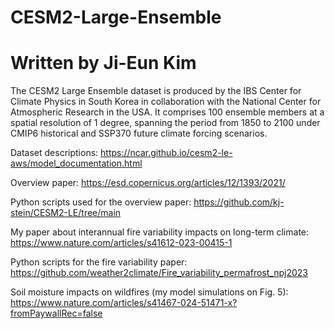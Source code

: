 # CESM2-Large-Ensemble
# Written by Ji-Eun Kim

The CESM2 Large Ensemble dataset is produced by the IBS Center for Climate Physics in South Korea 
in collaboration with the National Center for Atmospheric Research in the USA. 
It comprises 100 ensemble members at a spatial resolution of 1 degree, 
spanning the period from 1850 to 2100 under CMIP6 historical and SSP370 future climate forcing scenarios.

Dataset descriptions: https://ncar.github.io/cesm2-le-aws/model_documentation.html

Overview paper: https://esd.copernicus.org/articles/12/1393/2021/

Python scripts used for the overview paper: https://github.com/kj-stein/CESM2-LE/tree/main

My paper about interannual fire variability impacts on long-term climate: https://www.nature.com/articles/s41612-023-00415-1

Python scripts for the fire variability paper: https://github.com/weather2climate/Fire_variability_permafrost_npj2023

Soil moisture impacts on wildfires (my model simulations on Fig. 5): https://www.nature.com/articles/s41467-024-51471-x?fromPaywallRec=false

